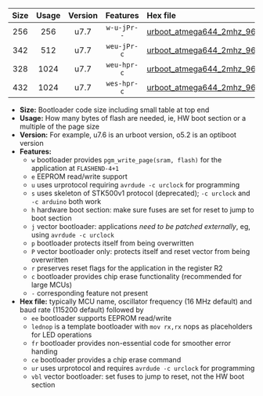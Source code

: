 |Size|Usage|Version|Features|Hex file|
|:-:|:-:|:-:|:-:|:--|
|256|256|u7.7|`w-u-jPr--`|[urboot_atmega644_2mhz_9600bps_lednop_fr_ur_vbl.hex](https://raw.githubusercontent.com/stefanrueger/urboot.hex/main/mcus/atmega644/fcpu_2mhz/9600_bps/urboot_atmega644_2mhz_9600bps_lednop_fr_ur_vbl.hex)|
|342|512|u7.7|`weu-jPr-c`|[urboot_atmega644_2mhz_9600bps_ee_lednop_fr_ce_ur_vbl.hex](https://raw.githubusercontent.com/stefanrueger/urboot.hex/main/mcus/atmega644/fcpu_2mhz/9600_bps/urboot_atmega644_2mhz_9600bps_ee_lednop_fr_ce_ur_vbl.hex)|
|328|1024|u7.7|`weu-hpr-c`|[urboot_atmega644_2mhz_9600bps_ee_lednop_fr_ce_ur.hex](https://raw.githubusercontent.com/stefanrueger/urboot.hex/main/mcus/atmega644/fcpu_2mhz/9600_bps/urboot_atmega644_2mhz_9600bps_ee_lednop_fr_ce_ur.hex)|
|432|1024|u7.7|`wes-hpr-c`|[urboot_atmega644_2mhz_9600bps_ee_lednop_fr_ce.hex](https://raw.githubusercontent.com/stefanrueger/urboot.hex/main/mcus/atmega644/fcpu_2mhz/9600_bps/urboot_atmega644_2mhz_9600bps_ee_lednop_fr_ce.hex)|

- **Size:** Bootloader code size including small table at top end
- **Usage:** How many bytes of flash are needed, ie, HW boot section or a multiple of the page size
- **Version:** For example, u7.6 is an urboot version, o5.2 is an optiboot version
- **Features:**
  + `w` bootloader provides `pgm_write_page(sram, flash)` for the application at `FLASHEND-4+1`
  + `e` EEPROM read/write support
  + `u` uses urprotocol requiring `avrdude -c urclock` for programming
  + `s` uses skeleton of STK500v1 protocol (deprecated); `-c urclock` and `-c arduino` both work
  + `h` hardware boot section: make sure fuses are set for reset to jump to boot section
  + `j` vector bootloader: applications *need to be patched externally*, eg, using `avrdude -c urclock`
  + `p` bootloader protects itself from being overwritten
  + `P` vector bootloader only: protects itself and reset vector from being overwritten
  + `r` preserves reset flags for the application in the register R2
  + `c` bootloader provides chip erase functionality (recommended for large MCUs)
  + `-` corresponding feature not present
- **Hex file:** typically MCU name, oscillator frequency (16 MHz default) and baud rate (115200 default) followed by
  + `ee` bootloader supports EEPROM read/write
  + `lednop` is a template bootloader with `mov rx,rx` nops as placeholders for LED operations
  + `fr` bootloader provides non-essential code for smoother error handing
  + `ce` bootloader provides a chip erase command
  + `ur` uses urprotocol and requires `avrdude -c urclock` for programming
  + `vbl` vector bootloader: set fuses to jump to reset, not the HW boot section
